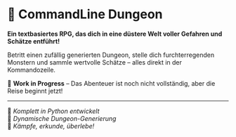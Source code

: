 # 🏰 CommandLine Dungeon

**Ein textbasiertes RPG, das dich in eine düstere Welt voller Gefahren und Schätze entführt!**  

Betritt einen zufällig generierten Dungeon, stelle dich furchterregenden Monstern und sammle wertvolle Schätze – alles direkt in der Kommandozeile.  

🚧 **Work in Progress** – Das Abenteuer ist noch nicht vollständig, aber die Reise beginnt jetzt!  

---
🔹 *Komplett in Python entwickelt*  
🔹 *Dynamische Dungeon-Generierung*  
🔹 *Kämpfe, erkunde, überlebe!*  
